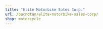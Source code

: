 ```yaml
---
title: "Elite Motorbike Sales Corp."
url: /bacnotan/elite-motorbike-sales-corp/
shop: motorcycle
---
```

